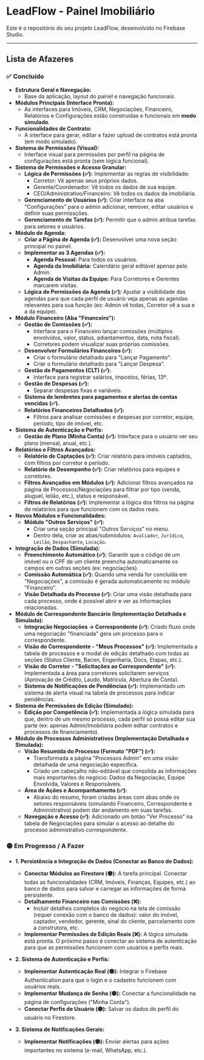 # LeadFlow - Painel Imobiliário

Este é o repositório do seu projeto LeadFlow, desenvolvido no Firebase Studio.

---

## Lista de Afazeres

### ✅ Concluído
- **Estrutura Geral e Navegação:**
  - Base da aplicação, layout do painel e navegação funcionais.
- **Módulos Principais (Interface Pronta):**
  - As interfaces para Imóveis, CRM, Negociações, Financeiro, Relatórios e Configurações estão construídas e funcionais em **modo simulado**.
- **Funcionalidades de Contrato:**
  - A interface para gerar, editar e fazer upload de contratos está pronta (em modo simulado).
- **Sistema de Permissões (Visual):**
  - Interface visual para permissões por perfil na página de configurações está pronta (sem lógica funcional).
- **Sistema de Permissões e Acesso Granular:**
    -   **Lógica de Permissões (✅):** Implementar as regras de visibilidade:
        -   Corretor: Vê apenas seus próprios dados.
        -   Gerente/Coordenador: Vê todos os dados de sua equipe.
        -   CEO/Administrativo/Financeiro: Vê todos os dados da imobiliária.
    -   **Gerenciamento de Usuários (✅):** Criar interface na aba "Configurações" para o admin adicionar, remover, editar usuários e definir suas permissções.
    -   **Gerenciamento de Tarefas (✅):** Permitir que o admin atribua tarefas para setores e usuários.
- **Módulo de Agenda:**
    -   **Criar a Página de Agenda (✅):** Desenvolver uma nova seção principal no painel.
    -   **Implementar as 3 Agendas (✅):**
        -   **Agenda Pessoal:** Para todos os usuários.
        -   **Agenda da Imobiliária:** Calendário geral editável apenas pelo Admin.
        -   **Agenda de Visitas da Equipe:** Para Corretores e Gerentes marcarem visitas.
    -   **Lógica de Permissões da Agenda (✅):** Ajustar a visibilidade das agendas para que cada perfil de usuário veja apenas as agendas relevantes para sua função (ex: Admin vê todas, Corretor vê a sua e a da equipe).
- **Módulo Financeiro (Aba "Financeiro"):**
    -   **Gestão de Comissões (✅):**
        -   Interface para o Financeiro lançar comissões (múltiplos envolvidos, valor, status, adiantamentos, data, nota fiscal).
        -   Corretores podem visualizar suas próprias comissões.
    -   **Desenvolver Formulários Financeiros (✅):**
        -   Criar o formulário detalhado para "Lançar Pagamento".
        -   Criar o formulário detalhado para "Lançar Despesa".
    -   **Gestão de Pagamentos (CLT) (✅):**
        -   Interface para registrar salários, impostos, férias, 13º.
    -   **Gestão de Despesas (✅):**
        -   Separar despesas fixas e variáveis.
    -   **Sistema de lembretes para pagamentos e alertas de contas vencidas (✅).**
    -   **Relatórios Financeiros Detalhados (✅):**
        -   Filtros para analisar comissões e despesas por corretor, equipe, período, tipo de imóvel, etc.
- **Sistema de Autenticação e Perfis:**
    -   **Gestão de Plano (Minha Conta) (✅):** Interface para o usuário ver seu plano (mensal, anual, etc.).
- **Relatórios e Filtros Avançados:**
    -   **Relatório de Captações (✅):** Criar relatório para imóveis captados, com filtros por corretor e período.
    -   **Relatório de Desempenho (✅):** Criar relatórios para equipes e corretores.
    -   **Filtros Avançados em Módulos (✅):** Adicionar filtros avançados na página de Processos/Negociações para filtrar por tipo (venda, aluguel, leilão, etc.), status e responsável.
    -   **Filtros de Relatórios (✅):** Implementar a lógica dos filtros na página de relatórios para que funcionem com os dados reais.
- **Novos Módulos e Funcionalidades:**
    -   **Módulo "Outros Serviços" (✅):**
        -   Criar uma seção principal "Outros Serviços" no menu.
        -   Dentro dela, criar as abas/submódulos: `Avaliador`, `Jurídico`, `Leilão`, `Despachante`, `Locação`.
- **Integração de Dados (Simulada):**
    - **Preenchimento Automático (✅):** Garantir que o código de um imóvel ou o CPF de um cliente preencha automaticamente os campos em outras seções (ex: negociações).
    - **Comissão Automática (✅):** Quando uma venda for concluída em "Negociações", a comissão é gerada automaticamente no módulo "Financeiro".
    - **Visão Detalhada do Processo (✅):** Criar uma visão detalhada para cada processo, onde é possível abrir e ver as informações relacionadas.
- **Módulo de Correspondente Bancário (Implementação Detalhada e Simulada):**
    -   **Integração Negociações -> Correspondente (✅):** Criado fluxo onde uma negociação "financiada" gera um processo para o correspondente.
    -   **Visão do Correspondente - "Meus Processos" (✅):** Implementada a tabela de processos e o modal de edição detalhado com todas as seções (Status Cliente, Bacen, Engenharia, Docs, Etapas, etc.).
    -   **Visão do Corretor - "Solicitações ao Correspondente" (✅):** Implementada a área para corretores solicitarem serviços (Aprovação de Crédito, Laudo, Matrícula, Abertura de Conta).
    -   **Sistema de Notificações de Pendências (✅):** Implementado um sistema de alerta visual na tabela de processos para indicar pendências.
- **Sistema de Permissões de Edição (Simulado):**
    -   **Edição por Competência (✅):** Implementada a lógica simulada para que, dentro de um mesmo processo, cada perfil só possa editar sua parte (ex: apenas Admin/Imobiliária podem editar contratos e processos de financiamento).
- **Módulo de Processos Administrativos (Implementação Detalhada e Simulada):**
    -   **Visão Resumida do Processo (Formato "PDF") (✅):**
        -   Transformada a página "Processos Admin" em uma visão detalhada de uma negociação específica.
        -   Criado um cabeçalho não-editável que consolida as informações mais importantes do negócio: Dados da Negociação, Equipe Envolvida, Valores e Responsáveis.
    -   **Área de Ações e Acompanhamento (✅):**
        -   Abaixo do resumo, foram criadas áreas com abas onde os setores responsáveis (simulando Financeiro, Correspondente e Administrativo) podem dar andamento em suas tarefas.
    -   **Navegação e Acesso (✅):** Adicionado um botão "Ver Processo" na tabela de Negociações para simular o acesso ao detalhe do processo administrativo correspondente.


### 🟡 Em Progresso / A Fazer

- **1. Persistência e Integração de Dados (Conectar ao Banco de Dados):**
    -   **Conectar Módulos ao Firestore (🟡):** A tarefa principal. Conectar todas as funcionalidades (CRM, Imóveis, Finanças, Equipes, etc.) ao banco de dados para salvar e carregar as informações de forma persistente.
    -   **Detalhamento Financeiro nas Comissões (❌):**
        -   Incluir detalhes completos do negócio na tela de comissão (requer conexão com o banco de dados): valor do imóvel, captador, vendedor, gerente, sinal do cliente, parcelamento com a construtora, etc.
    -   **Implementar Permissões de Edição Reais (❌):** A lógica simulada está pronta. O próximo passo é conectar ao sistema de autenticação para que as permissões funcionem com usuários e perfis reais.

- **2. Sistema de Autenticação e Perfis:**
    -   **Implementar Autenticação Real (🟡):** Integrar o Firebase Authentication para que o login e o cadastro funcionem com usuários reais.
    -   **Implementar Mudança de Senha (🟡):** Conectar a funcionalidade na página de configurações ("Minha Conta").
    -   **Conectar Perfis de Usuário (🟡):** Salvar os dados do perfil do usuário no Firestore.

- **3. Sistema de Notificações Gerais:**
    -   **Implementar Notificações (🟡):** Enviar alertas para ações importantes no sistema (e-mail, WhatsApp, etc.).